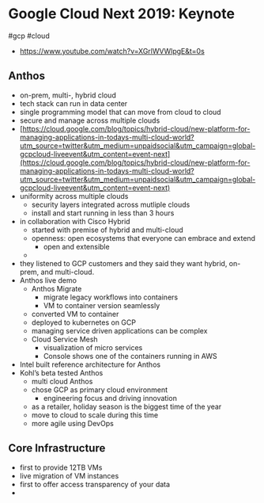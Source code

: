 # Google Cloud Next 2019: Keynote
#gcp #cloud

- https://www.youtube.com/watch?v=XGrlWVWlpgE&t=0s

## Anthos
- on-prem, multi-, hybrid cloud 
- tech stack can run in data center
- single programming model that can move from cloud to cloud
- secure and manage across multiple clouds
-  [https://cloud.google.com/blog/topics/hybrid-cloud/new-platform-for-managing-applications-in-todays-multi-cloud-world?utm_source=twitter&utm_medium=unpaidsocial&utm_campaign=global-gcpcloud-liveevent&utm_content=event-next](https://cloud.google.com/blog/topics/hybrid-cloud/new-platform-for-managing-applications-in-todays-multi-cloud-world?utm_source=twitter&utm_medium=unpaidsocial&utm_campaign=global-gcpcloud-liveevent&utm_content=event-next) 
- uniformity across multiple clouds
	- security layers integrated across mutliple clouds
	- install and start running in less than 3 hours
- in collaboration with Cisco Hybrid
	- started with premise of hybrid and multi-cloud
	- openness: open ecosystems that everyone can embrace and extend
		- open and extensible
	- 
- they listened to GCP customers and they said they want hybrid, on-prem, and multi-cloud.
- Anthos live demo
	- Anthos Migrate
		- migrate legacy workflows into containers
		- VM to container version seamlessly
	- converted VM to container
	- deployed to kubernetes on GCP
	- managing service driven applications can be complex
	- Cloud Service Mesh
		- visualization of micro services
		- Console shows one of the containers running in AWS
- Intel built reference architecture for Anthos
- Kohl’s beta tested Anthos
	- multi cloud Anthos
	- chose GCP as primary cloud environment
		- engineering focus and driving innovation
	- as a retailer, holiday season is the biggest time of the year
	- move to cloud to scale during this time
	- more agile using DevOps
## Core Infrastructure
- first to provide 12TB VMs
- live migration of VM instances
- first to offer access transparency of your data
- 
